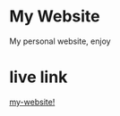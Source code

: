 # My Website
My personal website, enjoy

# live link
[my-website!](https://broderick-howell.netlify.app/)
